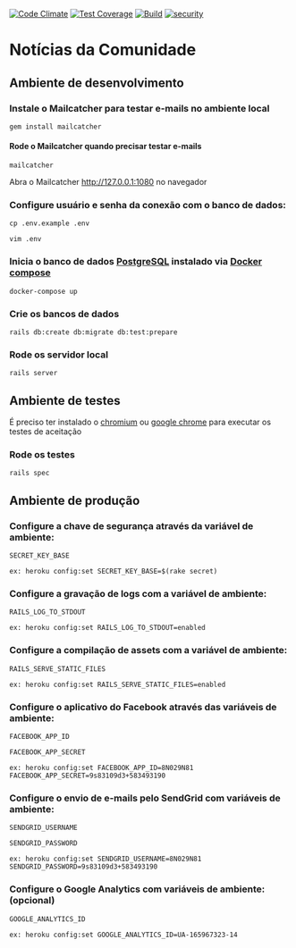 [![Code Climate](https://codeclimate.com/github/tasafo/bizusafo/badges/gpa.svg)](https://codeclimate.com/github/tasafo/bizusafo)
[![Test Coverage](https://codeclimate.com/github/tasafo/bizusafo/badges/coverage.svg)](https://codeclimate.com/github/tasafo/bizusafo/coverage)
[![Build](https://github.com/tasafo/bizusafo/actions/workflows/build.yml/badge.svg)](https://github.com/tasafo/bizusafo/actions/workflows/build.yml)
[![security](https://hakiri.io/github/tasafo/bizusafo/master.svg)](https://hakiri.io/github/tasafo/bizusafo/master)

# Notícias da Comunidade

## Ambiente de desenvolvimento

### Instale o Mailcatcher para testar e-mails no ambiente local
    gem install mailcatcher

#### Rode o Mailcatcher quando precisar testar e-mails
    mailcatcher

Abra o Mailcatcher http://127.0.0.1:1080 no navegador

### Configure usuário e senha da conexão com o banco de dados:
    cp .env.example .env

    vim .env

### Inicia o banco de dados [PostgreSQL](https://www.postgresql.org/) instalado via [Docker compose](https://docs.docker.com/compose/)

    docker-compose up

### Crie os bancos de dados
    rails db:create db:migrate db:test:prepare

### Rode os servidor local
    rails server

## Ambiente de testes

É preciso ter instalado o [chromium](https://www.chromium.org/) ou [google chrome](https://www.google.com.br/chrome/) para executar os testes de aceitação

### Rode os testes
    rails spec

## Ambiente de produção

### Configure a chave de segurança através da variável de ambiente:
    SECRET_KEY_BASE

    ex: heroku config:set SECRET_KEY_BASE=$(rake secret)

### Configure a gravação de logs com a variável de ambiente:
    RAILS_LOG_TO_STDOUT

    ex: heroku config:set RAILS_LOG_TO_STDOUT=enabled

### Configure a compilação de assets com a variável de ambiente:
    RAILS_SERVE_STATIC_FILES

    ex: heroku config:set RAILS_SERVE_STATIC_FILES=enabled

### Configure o aplicativo do Facebook através das variáveis de ambiente:
    FACEBOOK_APP_ID

    FACEBOOK_APP_SECRET

    ex: heroku config:set FACEBOOK_APP_ID=8N029N81 FACEBOOK_APP_SECRET=9s83109d3+583493190

### Configure o envio de e-mails pelo SendGrid com variáveis de ambiente:
    SENDGRID_USERNAME

    SENDGRID_PASSWORD

    ex: heroku config:set SENDGRID_USERNAME=8N029N81 SENDGRID_PASSWORD=9s83109d3+583493190

### Configure o Google Analytics com variáveis de ambiente: (opcional)
    GOOGLE_ANALYTICS_ID

    ex: heroku config:set GOOGLE_ANALYTICS_ID=UA-165967323-14
